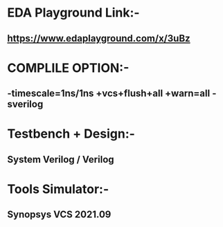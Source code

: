 # EDA Playground Link:-

## https://www.edaplayground.com/x/3uBz

# COMPLILE OPTION:-

## -timescale=1ns/1ns +vcs+flush+all +warn=all -sverilog

# Testbench + Design:-

## System Verilog / Verilog

# Tools Simulator:-

## Synopsys VCS 2021.09
